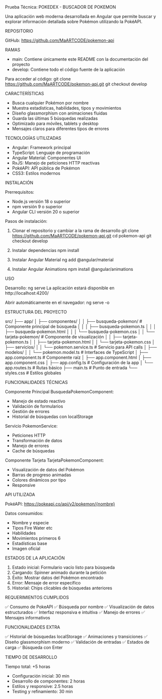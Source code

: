 Prueba Técnica: POKEDEX - BUSCADOR DE POKEMON

Una aplicación web moderna desarrollada en Angular que permite buscar y explorar información detallada sobre Pokémon utilizando la PokéAPI.

REPOSITORIO

GitHub: https://github.com/MaARTCODE/pokemon-api

RAMAS

- main: Contiene únicamente este README con la documentación del proyecto
- develop: Contiene todo el código fuente de la aplicación

Para acceder al código:
git clone https://github.com/MaARTCODE/pokemon-api.git
git checkout develop

CARACTERÍSTICAS

- Busca cualquier Pokémon por nombre
-  Muestra estadísticas, habilidades, tipos y movimientos
- Diseño glassmorphism con animaciones fluidas
- Guarda las últimas 5 búsquedas realizadas
- Optimizado para móviles, tablets y desktop
- Mensajes claros para diferentes tipos de errores

TECNOLOGÍAS UTILIZADAS

- Angular: Framework principal
- TypeScript: Lenguaje de programación
- Angular Material: Componentes UI
- RxJS: Manejo de peticiones HTTP reactivas
- PokéAPI: API pública de Pokémon
- CSS3: Estilos modernos

INSTALACIÓN

Prerrequisitos:
- Node.js versión 18 o superior
- npm versión 9 o superior
- Angular CLI versión 20 o superior

Pasos de instalación:

1. Clonar el repositorio y cambiar a la rama de desarrollo
   git clone https://github.com/MaARTCODE/pokemon-api.git
   cd pokemon-api
   git checkout develop

2. Instalar dependencias
   npm install

3. Instalar Angular Material
   ng add @angular/material

4. Instalar Angular Animations
   npm install @angular/animations

USO

Desarrollo:
ng serve
La aplicación estará disponible en http://localhost:4200/

Abrir automáticamente en el navegador:
ng serve -o

ESTRUCTURA DEL PROYECTO

src/
├── app/
│   ├── componentes/
│   │   ├── busqueda-pokemon/           # Componente principal de búsqueda
│   │   │   ├── busqueda-pokemon.ts
│   │   │   ├── busqueda-pokemon.html
│   │   │   └── busqueda-pokemon.css
│   │   └── tarjeta-pokemon/            # Componente de visualización
│   │       ├── tarjeta-pokemon.ts
│   │       ├── tarjeta-pokemon.html
│   │       └── tarjeta-pokemon.css
│   ├── servicios/
│   │   └── pokemon.service.ts          # Servicio para API calls
│   ├── modelos/
│   │   └── pokemon.model.ts            # Interfaces de TypeScript
│   ├── app.component.ts                # Componente raíz
│   ├── app.component.html
│   ├── app.component.css
│   ├── app.config.ts                   # Configuración de la app
│   └── app.routes.ts                   # Rutas básico
├── main.ts                             # Punto de entrada
└── styles.css                         # Estilos globales

FUNCIONALIDADES TÉCNICAS

Componente Principal BusquedaPokemonComponent:
- Manejo de estado reactivo
- Validación de formularios
- Gestión de errores
- Historial de búsquedas con localStorage

Servicio PokemonService:
- Peticiones HTTP
- Transformación de datos
- Manejo de errores
- Cache de búsquedas

Componente Tarjeta TarjetaPokemonComponent:
- Visualización de datos del Pokémon
- Barras de progreso animadas
- Colores dinámicos por tipo
- Responsive

API UTILIZADA

PokéAPI: https://pokeapi.co/api/v2/pokemon/{nombre}

Datos consumidos:
- Nombre y especie
- Tipos Fire Water etc
- Habilidades
- Movimientos primeros 6
- Estadísticas base
- Imagen oficial

ESTADOS DE LA APLICACIÓN

1. Estado inicial: Formulario vacío listo para búsqueda
2. Cargando: Spinner animado durante la petición
3. Éxito: Mostrar datos del Pokémon encontrado
4. Error: Mensaje de error específico
5. Historial: Chips clicables de búsquedas anteriores

REQUERIMIENTOS CUMPLIDOS

✅ Consumo de PokeAPI
✅ Búsqueda por nombre
✅ Visualización de datos estructurados
✅ Interfaz responsiva e intuitiva
✅ Manejo de errores
✅ Mensajes informativos

FUNCIONALIDADES EXTRA

✅ Historial de búsquedas localStorage
✅ Animaciones y transiciones
✅ Diseño glassmorphism moderno
✅ Validación de entradas
✅ Estados de carga
✅ Búsqueda con Enter

TIEMPO DE DESARROLLO

Tiempo total: +5 horas
- Configuración inicial: 30 min
- Desarrollo de componentes: 2 horas
- Estilos y responsive: 2.5 horas
- Testing y refinamiento: 30 min
